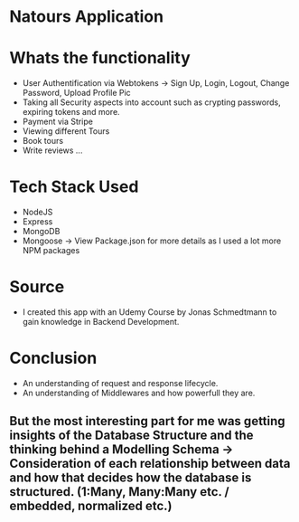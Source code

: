 # Natours Application

# Whats the functionality

- User Authentification via Webtokens
  -> Sign Up, Login, Logout, Change Password, Upload Profile Pic
- Taking all Security aspects into account such as crypting passwords, expiring tokens and more.
- Payment via Stripe
- Viewing different Tours
- Book tours
- Write reviews
  ...

# Tech Stack Used

- NodeJS
- Express
- MongoDB
- Mongoose
  -> View Package.json for more details as I used a lot more NPM packages

# Source

- I created this app with an Udemy Course by Jonas Schmedtmann to gain knowledge in Backend Development.

# Conclusion

- An understanding of request and response lifecycle.
- An understanding of Middlewares and how powerfull they are.

## But the most interesting part for me was getting insights of the Database Structure and the thinking behind a Modelling Schema -> Consideration of each relationship between data and how that decides how the database is structured. (1:Many, Many:Many etc. / embedded, normalized etc.)
